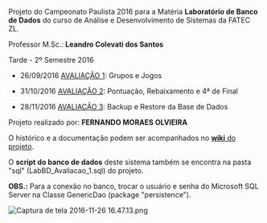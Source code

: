 Projeto do Campeonato Paulista 2016 para a Matéria **Laboratório de Banco de Dados**
do curso de Análise e Desenvolvimento de Sistemas da FATEC ZL.

Professor M.Sc.: **Leandro Colevati dos Santos**

Tarde - 2º Semestre 2016

- 26/09/2016 [AVALIAÇÃO 1](https://bitbucket.org/fatec2016/campeonatopaulista/wiki/Fase%2001): Grupos e Jogos 

- 31/10/2016 [AVALIAÇÃO 2](https://bitbucket.org/fatec2016/campeonatopaulista/wiki/Fase%2002): Pontuação, Rebaixamento e 4ª de Final

- 28/11/2016 [AVALIAÇÃO 3](https://bitbucket.org/fatec2016/campeonatopaulista/wiki/Fase%2003): Backup e Restore da Base de Dados



Projeto realizado por: **FERNANDO MORAES OLVIEIRA**


O histórico e a documentação podem ser acompanhados no [**wiki** do projeto](https://bitbucket.org/fatec2016/campeonatopaulista/wiki/).

O **script do banco de dados** deste sistema também se encontra na pasta "sql" (LabBD_Avaliacao_1.sql) do projeto.

**OBS.:** Para a conexão no banco, trocar o usuário e senha do Microsoft SQL Server
na Classe GenericDao (package "persistence").

![Captura de tela 2016-11-26 16.47.13.png](https://bitbucket.org/repo/zLrx6z/images/1696439213-Captura%20de%20tela%202016-11-26%2016.47.13.png)